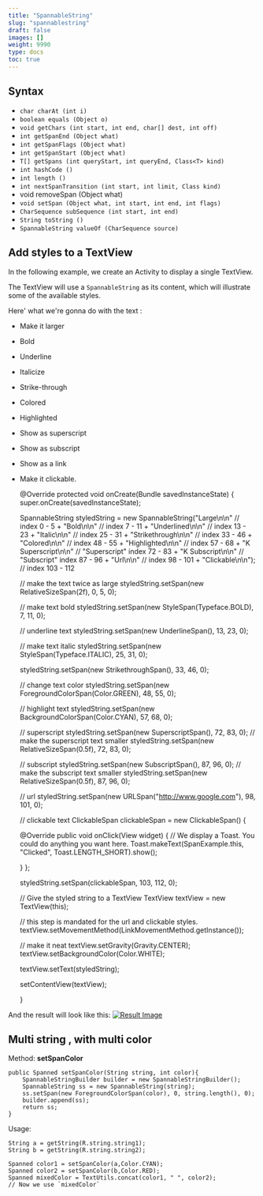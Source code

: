 ```yaml
---
title: "SpannableString"
slug: "spannablestring"
draft: false
images: []
weight: 9990
type: docs
toc: true
---
```


## Syntax
 - `char charAt (int i)`
 - `boolean equals (Object o)`
 - `void getChars (int start, int end, char[] dest, int off)`
 - `int getSpanEnd (Object what)`
 - `int getSpanFlags (Object what)`
 - `int getSpanStart (Object what)`
 - `T[] getSpans (int queryStart, int queryEnd, Class<T> kind)`
 - `int hashCode ()`
 - `int length ()`
 - `int nextSpanTransition (int start, int limit, Class kind)`
 - void removeSpan (Object what)
 - `void setSpan (Object what, int start, int end, int flags)`
 - `CharSequence subSequence (int start, int end)`
 - `String toString ()`
 - `SpannableString valueOf (CharSequence source)`

## Add styles to a TextView
In the following example, we create an Activity to display a single TextView.

The TextView will use a `SpannableString` as its content, which will illustrate some of the available styles.

Here' what we're gonna do with the text :

 - Make it larger
 - Bold
 - Underline
 - Italicize
 - Strike-through
 - Colored
 - Highlighted
 - Show as superscript
 - Show as subscript
 - Show as a link
 - Make it clickable.


    @Override
    protected void onCreate(Bundle savedInstanceState) {
    super.onCreate(savedInstanceState);
         
     SpannableString styledString
      = new SpannableString("Large\n\n"     // index 0 - 5
           + "Bold\n\n"          // index 7 - 11
           + "Underlined\n\n"    // index 13 - 23
           + "Italic\n\n"        // index 25 - 31
           + "Strikethrough\n\n" // index 33 - 46
           + "Colored\n\n"       // index 48 - 55
           + "Highlighted\n\n"   // index 57 - 68
           + "K Superscript\n\n" // "Superscript" index 72 - 83 
           + "K Subscript\n\n"   // "Subscript" index 87 - 96
           + "Url\n\n"           //  index 98 - 101
           + "Clickable\n\n");   // index 103 - 112
      
     // make the text twice as large
     styledString.setSpan(new RelativeSizeSpan(2f), 0, 5, 0);
      
     // make text bold
     styledString.setSpan(new StyleSpan(Typeface.BOLD), 7, 11, 0);
      
     // underline text
     styledString.setSpan(new UnderlineSpan(), 13, 23, 0);
      
     // make text italic
     styledString.setSpan(new StyleSpan(Typeface.ITALIC), 25, 31, 0);
      
     styledString.setSpan(new StrikethroughSpan(), 33, 46, 0);
      
     // change text color
     styledString.setSpan(new ForegroundColorSpan(Color.GREEN), 48, 55, 0);
      
     // highlight text
     styledString.setSpan(new BackgroundColorSpan(Color.CYAN), 57, 68, 0);
      
     // superscript
     styledString.setSpan(new SuperscriptSpan(), 72, 83, 0);
     // make the superscript text smaller
     styledString.setSpan(new RelativeSizeSpan(0.5f), 72, 83, 0);
      
     // subscript
     styledString.setSpan(new SubscriptSpan(), 87, 96, 0);
     // make the subscript text smaller
     styledString.setSpan(new RelativeSizeSpan(0.5f), 87, 96, 0);
      
     // url
     styledString.setSpan(new URLSpan("http://www.google.com"), 98, 101, 0);
      
     // clickable text
     ClickableSpan clickableSpan = new ClickableSpan() {
    
     @Override
     public void onClick(View widget) {
    // We display a Toast. You could do anything you want here.
    Toast.makeText(SpanExample.this, "Clicked", Toast.LENGTH_SHORT).show();
     
      }
    };
   
     styledString.setSpan(clickableSpan, 103, 112, 0);
   
   
     // Give the styled string to a TextView
     TextView textView = new TextView(this);
   
     // this step is mandated for the url and clickable styles.
     textView.setMovementMethod(LinkMovementMethod.getInstance());
   
     // make it neat
    textView.setGravity(Gravity.CENTER);
    textView.setBackgroundColor(Color.WHITE);
   
    textView.setText(styledString);
   
    setContentView(textView);

    }


And the result will look like this:
[![Result Image][1]][1]


  [1]: https://i.stack.imgur.com/IZd33.png

## Multi string , with multi color
Method: **setSpanColor**

    public Spanned setSpanColor(String string, int color){
        SpannableStringBuilder builder = new SpannableStringBuilder();
        SpannableString ss = new SpannableString(string);
        ss.setSpan(new ForegroundColorSpan(color), 0, string.length(), 0);
        builder.append(ss);
        return ss;
    }

Usage:

    String a = getString(R.string.string1);
    String b = getString(R.string.string2);

    Spanned color1 = setSpanColor(a,Color.CYAN);
    Spanned color2 = setSpanColor(b,Color.RED);
    Spanned mixedColor = TextUtils.concat(color1, " ", color2);
    // Now we use `mixedColor`

